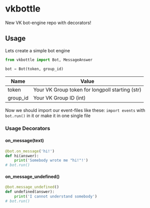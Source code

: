 # vkbottle
New VK bot-engine repo with decorators!

## Usage
Lets create a simple bot engine
```python
from vkbottle import Bot, MessageAnswer

bot = Bot(token, group_id)
```
Name | Value
------------ | -------------
token | Your VK Group token for longpoll starting (str)
group_id | Your VK Group ID (int)

Now we should import our event-files like these: `import events` with `bot.run()` in it or make it in one single file

### Usage Decorators

#### on_message(text)
```python
@bot.on_message('hi!')
def hi(answer):
    print('Somebody wrote me "hi!"!')
# bot.run()
```
#### on_message_undefined()
```python
@bot.message_undefined()
def undefined(answer):
    print('I cannot understand somebody')
# bot.run()
```

